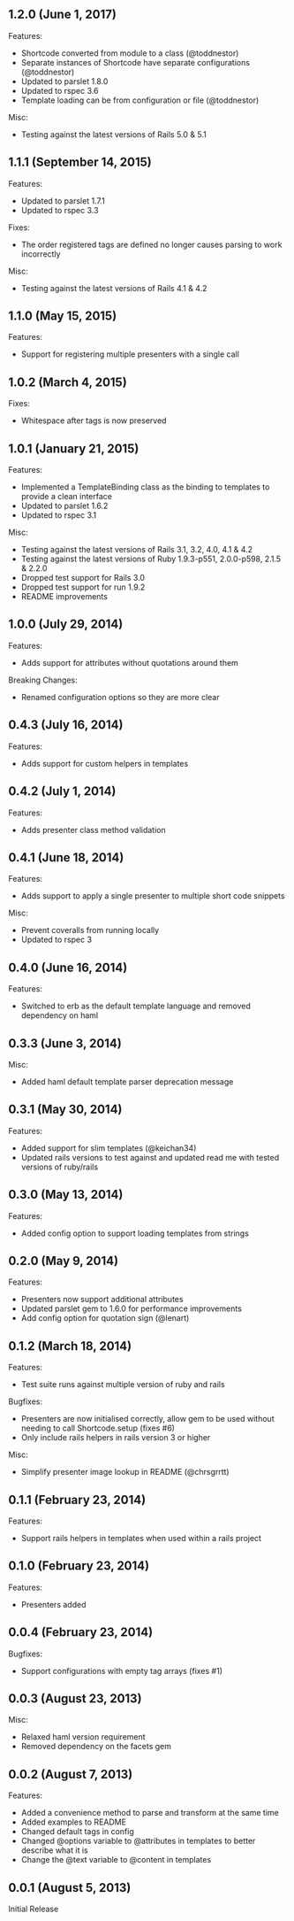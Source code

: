 ## 1.2.0 (June 1, 2017)

Features:

  - Shortcode converted from module to a class (@toddnestor)
  - Separate instances of Shortcode have separate configurations (@toddnestor)
  - Updated to parslet 1.8.0
  - Updated to rspec 3.6
  - Template loading can be from configuration or file (@toddnestor)

Misc:

  - Testing against the latest versions of Rails 5.0 & 5.1

## 1.1.1 (September 14, 2015)

Features:

  - Updated to parslet 1.7.1
  - Updated to rspec 3.3

Fixes:

  - The order registered tags are defined no longer causes parsing to work incorrectly

Misc:

  - Testing against the latest versions of Rails 4.1 & 4.2

## 1.1.0 (May 15, 2015)

Features:

  - Support for registering multiple presenters with a single call

## 1.0.2 (March 4, 2015)

Fixes:

  - Whitespace after tags is now preserved

## 1.0.1 (January 21, 2015)

Features:

  - Implemented a TemplateBinding class as the binding to templates to provide a clean interface
  - Updated to parslet 1.6.2
  - Updated to rspec 3.1

Misc:

  - Testing against the latest versions of Rails 3.1, 3.2, 4.0, 4.1 & 4.2
  - Testing against the latest versions of Ruby 1.9.3-p551, 2.0.0-p598, 2.1.5 & 2.2.0
  - Dropped test support for Rails 3.0
  - Dropped test support for run 1.9.2
  - README improvements

## 1.0.0 (July 29, 2014)

Features:

  - Adds support for attributes without quotations around them

Breaking Changes:

  - Renamed configuration options so they are more clear


## 0.4.3 (July 16, 2014)

Features:

  - Adds support for custom helpers in templates


## 0.4.2 (July 1, 2014)

Features:

  - Adds presenter class method validation


## 0.4.1 (June 18, 2014)

Features:

  - Adds support to apply a single presenter to multiple short code snippets

Misc:

  - Prevent coveralls from running locally
  - Updated to rspec 3


## 0.4.0 (June 16, 2014)

Features:

  - Switched to erb as the default template language and removed dependency on haml


## 0.3.3 (June 3, 2014)

Misc:

  - Added haml default template parser deprecation message


## 0.3.1 (May 30, 2014)

Features:

  - Added support for slim templates (@keichan34)
  - Updated rails versions to test against and updated read me with tested versions of ruby/rails


## 0.3.0 (May 13, 2014)

Features:

  - Added config option to support loading templates from strings


## 0.2.0 (May 9, 2014)

Features:

  - Presenters now support additional attributes
  - Updated parslet gem to 1.6.0 for performance improvements
  - Add config option for quotation sign (@lenart)


## 0.1.2 (March 18, 2014)

Features:

  - Test suite runs against multiple version of ruby and rails

Bugfixes:

  - Presenters are now initialised correctly, allow gem to be used without needing to call Shortcode.setup (fixes #6)
  - Only include rails helpers in rails version 3 or higher

Misc:

  - Simplify presenter image lookup in README (@chrsgrrtt)


## 0.1.1 (February 23, 2014)

Features:

  - Support rails helpers in templates when used within a rails project


## 0.1.0 (February 23, 2014)

Features:

  - Presenters added


## 0.0.4 (February 23, 2014)

Bugfixes:

  - Support configurations with empty tag arrays (fixes #1)


## 0.0.3 (August 23, 2013)

Misc:

  - Relaxed haml version requirement
  - Removed dependency on the facets gem


## 0.0.2 (August 7, 2013)

Features:

  - Added a convenience method to parse and transform at the same time
  - Added examples to README
  - Changed default tags in config
  - Changed @options variable to @attributes in templates to better describe what it is
  - Change the @text variable to @content in templates


## 0.0.1 (August 5, 2013)

Initial Release

